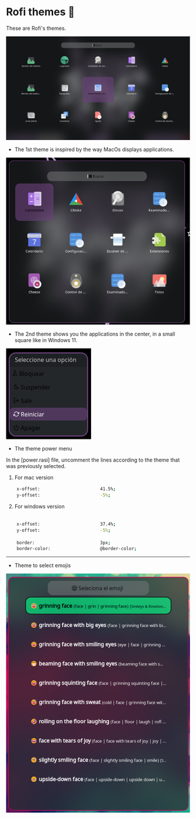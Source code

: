 
# Rofi themes 🤖

These are Rofi's themes.

![App Screenshot](https://github.com/shapzo/Dotfiles_BSPwm/blob/main/Rofi-themes/Screenshots/Rorfi-theme%20(1).png?raw=true)
- The 1st theme is inspired by the way MacOs displays applications.

![App Screenshot](https://github.com/shapzo/Dotfiles_BSPwm/blob/main/Rofi-themes/Screenshots/Rorfi-theme%20(2).png?raw=true)
- The 2nd theme shows you the applications in the center, in a small square like in Windows 11.

![App Screenshot](https://github.com/shapzo/Dotfiles_BSPwm/blob/main/Rofi-themes/Screenshots/Rorfi-theme%20(3).png?raw=true)
- The theme power menu

In the [power.rasi] file, uncomment the lines according to the theme that was previously selected.

1. For mac version
```bash
    x-offset:                       41.5%;
    y-offset:                       -5%;
```

2. For windows version
```bash
    
    x-offset:                       37.4%;
    y-offset:                       -5%;
    
    border:                         3px;
    border-color:                   @border-color;
``` 

-------------------------------------------------------------------

- Theme to select emojis

![App Screenshot](https://github.com/shapzo/Dotfiles_BSPwm/blob/main/Rofi-themes/Screenshots/Rorfi-theme%20(4).png?raw=true)
